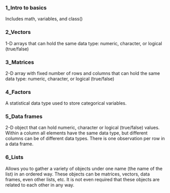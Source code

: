 ### 1_Intro to basics
Includes math, variables, and class()

### 2_Vectors
1-D arrays that can hold the same data type: numeric, character, or logical (true/false)

### 3_Matrices
2-D array with fixed number of rows and columns that can hold the same data type: numeric, character, or logical (true/false)

### 4_Factors
A statistical data type used to store categorical variables.

### 5_Data frames
2-D object that can hold numeric, character or logical (true/false) values.
Within a column all elements have the same data type, but different columns can be of different data types.
There is one observation per row in a data frame.

### 6_Lists
Allows you to gather a variety of objects under one name (the name of the list) in an ordered way. 
These objects can be matrices, vectors, data frames, even other lists, etc. 
It is not even required that these objects are related to each other in any way.